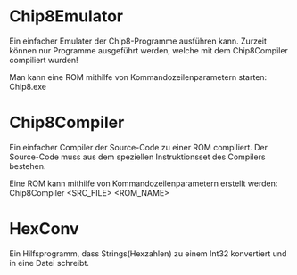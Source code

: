 # Chip8Emulator

Ein einfacher Emulater der Chip8-Programme ausführen kann. Zurzeit können nur Programme ausgeführt werden, welche mit dem Chip8Compiler
compiliert wurden!

Man kann eine ROM mithilfe von Kommandozeilenparametern starten:  
  Chip8.exe <fsdfasdf><ROM>
  
# Chip8Compiler

Ein einfacher Compiler der Source-Code zu einer ROM compiliert. Der Source-Code muss aus dem speziellen Instruktionsset des Compilers
bestehen.

Eine ROM kann mithilfe von Kommandozeilenparametern erstellt werden:  
  Chip8Compiler <SRC_FILE> <ROM_NAME>
  
# HexConv

Ein Hilfsprogramm, dass Strings(Hexzahlen) zu einem Int32 konvertiert und in eine Datei schreibt.
